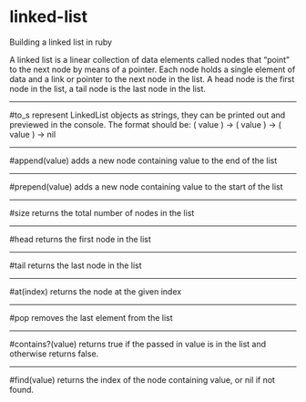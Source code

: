 # linked-list
Building a linked list in ruby

A linked list is a linear collection of data elements called nodes that “point” to the next node by means of a pointer.
Each node holds a single element of data and a link or pointer to the next node in the list.
A head node is the first node in the list, a tail node is the last node in the list.

-----------------------------------------------------------------------------------------------------------------------

#to_s represent LinkedList objects as strings, they can be printed out and previewed in the console.
The format should be: ( value ) -> ( value ) -> ( value ) -> nil

-----------------------------------------------------------------------------------------------------------------------

#append(value) adds a new node containing value to the end of the list

-----------------------------------------------------------------------------------------------------------------------

#prepend(value) adds a new node containing value to the start of the list

-----------------------------------------------------------------------------------------------------------------------

#size returns the total number of nodes in the list

-----------------------------------------------------------------------------------------------------------------------

#head returns the first node in the list

-----------------------------------------------------------------------------------------------------------------------

#tail returns the last node in the list

-----------------------------------------------------------------------------------------------------------------------

#at(index) returns the node at the given index

-----------------------------------------------------------------------------------------------------------------------

#pop removes the last element from the list

-----------------------------------------------------------------------------------------------------------------------

#contains?(value) returns true if the passed in value is in the list and otherwise returns false.

-----------------------------------------------------------------------------------------------------------------------

#find(value) returns the index of the node containing value, or nil if not found.
